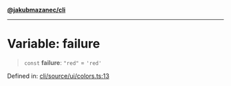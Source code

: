 [**@jakubmazanec/cli**](../../../README.md)

---

# Variable: failure

> `const` **failure**: `"red"` = `'red'`

Defined in:
[cli/source/ui/colors.ts:13](https://github.com/jakubmazanec/tools/blob/adfe44f908094c1d1cdf19837842b33066bbd9d7/packages/cli/source/ui/colors.ts#L13)

